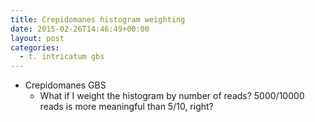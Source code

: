 ```yaml
---
title: Crepidomanes histogram weighting
date: 2015-02-26T14:46:49+00:00
layout: post
categories:
  - t. intricatum gbs
---
```

  * Crepidomanes GBS
    * What if I weight the histogram by number of reads? 5000/10000 reads is more meaningful than 5/10, right?
